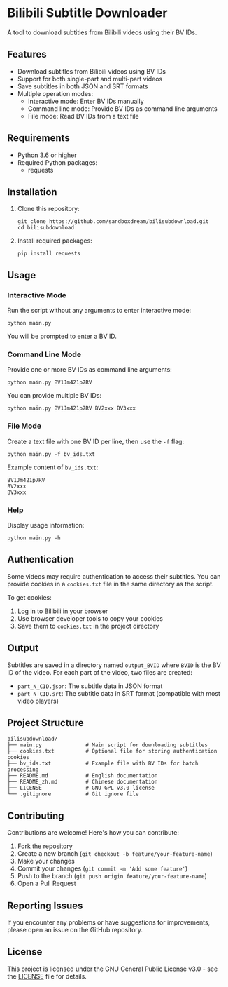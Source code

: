 # Bilibili Subtitle Downloader

A tool to download subtitles from Bilibili videos using their BV IDs.

## Features

- Download subtitles from Bilibili videos using BV IDs
- Support for both single-part and multi-part videos
- Save subtitles in both JSON and SRT formats
- Multiple operation modes:
  - Interactive mode: Enter BV IDs manually
  - Command line mode: Provide BV IDs as command line arguments
  - File mode: Read BV IDs from a text file

## Requirements

- Python 3.6 or higher
- Required Python packages:
  - requests

## Installation

1. Clone this repository:
   ```
   git clone https://github.com/sandboxdream/bilisubdownload.git
   cd bilisubdownload
   ```


2. Install required packages:
   ```
   pip install requests
   ```

## Usage

### Interactive Mode

Run the script without any arguments to enter interactive mode:

```
python main.py
```

You will be prompted to enter a BV ID.

### Command Line Mode

Provide one or more BV IDs as command line arguments:

```
python main.py BV1Jm421p7RV
```

You can provide multiple BV IDs:

```
python main.py BV1Jm421p7RV BV2xxx BV3xxx
```

### File Mode

Create a text file with one BV ID per line, then use the `-f` flag:

```
python main.py -f bv_ids.txt
```

Example content of `bv_ids.txt`:
```
BV1Jm421p7RV
BV2xxx
BV3xxx
```

### Help

Display usage information:

```
python main.py -h
```

## Authentication

Some videos may require authentication to access their subtitles. You can provide cookies in a `cookies.txt` file in the same directory as the script.

To get cookies:
1. Log in to Bilibili in your browser
2. Use browser developer tools to copy your cookies
3. Save them to `cookies.txt` in the project directory

## Output

Subtitles are saved in a directory named `output_BVID` where `BVID` is the BV ID of the video. For each part of the video, two files are created:
- `part_N_CID.json`: The subtitle data in JSON format
- `part_N_CID.srt`: The subtitle data in SRT format (compatible with most video players)

## Project Structure

```
bilisubdownload/
├── main.py              # Main script for downloading subtitles
├── cookies.txt          # Optional file for storing authentication cookies
├── bv_ids.txt           # Example file with BV IDs for batch processing
├── README.md            # English documentation
├── README_zh.md         # Chinese documentation
├── LICENSE              # GNU GPL v3.0 license
└── .gitignore           # Git ignore file
```

## Contributing

Contributions are welcome! Here's how you can contribute:

1. Fork the repository
2. Create a new branch (`git checkout -b feature/your-feature-name`)
3. Make your changes
4. Commit your changes (`git commit -m 'Add some feature'`)
5. Push to the branch (`git push origin feature/your-feature-name`)
6. Open a Pull Request

## Reporting Issues

If you encounter any problems or have suggestions for improvements, please open an issue on the GitHub repository.

## License

This project is licensed under the GNU General Public License v3.0 - see the [LICENSE](LICENSE) file for details.
